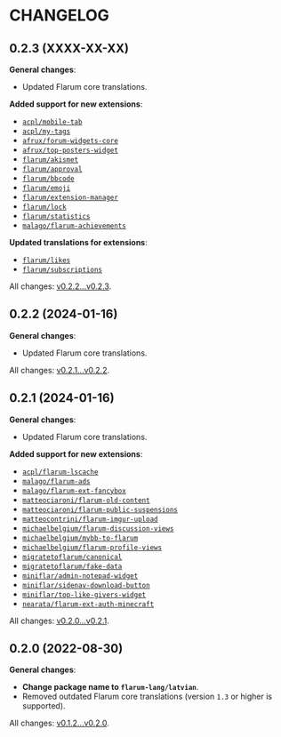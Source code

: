 CHANGELOG
=========


0.2.3 (XXXX-XX-XX)
------------------

**General changes**:

* Updated Flarum core translations.


**Added support for new extensions**:

* [`acpl/mobile-tab`](https://github.com/android-com-pl/mobile-tab)
* [`acpl/my-tags`](https://github.com/android-com-pl/my-tags)
* [`afrux/forum-widgets-core`](https://github.com/afrux/forum-widgets-core)
* [`afrux/top-posters-widget`](https://github.com/afrux/top-posters-widget)
* [`flarum/akismet`](https://github.com/flarum/akismet)
* [`flarum/approval`](https://github.com/flarum/approval)
* [`flarum/bbcode`](https://github.com/flarum/bbcode)
* [`flarum/emoji`](https://github.com/flarum/emoji)
* [`flarum/extension-manager`](https://github.com/flarum/extension-manager)
* [`flarum/lock`](https://github.com/flarum/lock)
* [`flarum/statistics`](https://github.com/flarum/statistics)
* [`malago/flarum-achievements`](https://github.com/malago86/flarum-achievements)


**Updated translations for extensions**:

* [`flarum/likes`](https://github.com/flarum/likes)
* [`flarum/subscriptions`](https://github.com/flarum/subscriptions)


All changes: [v0.2.2...v0.2.3](https://github.com/flarum-lang/latvian/compare/v0.2.2...v0.2.3).


0.2.2 (2024-01-16)
------------------

**General changes**:

* Updated Flarum core translations.


All changes: [v0.2.1...v0.2.2](https://github.com/flarum-lang/latvian/compare/v0.2.1...v0.2.2).


0.2.1 (2024-01-16)
------------------

**General changes**:

* Updated Flarum core translations.


**Added support for new extensions**:

* [`acpl/flarum-lscache`](https://github.com/android-com-pl/flarum-lscache)
* [`malago/flarum-ads`](https://github.com/malago86/flarum-ads)
* [`malago/flarum-ext-fancybox`](https://github.com/malago86/flarum-ext-fancybox)
* [`matteociaroni/flarum-old-content`](https://github.com/matteociaroni/flarum-old-content)
* [`matteociaroni/flarum-public-suspensions`](https://github.com/matteociaroni/flarum-public-suspensions)
* [`matteocontrini/flarum-imgur-upload`](https://github.com/matteocontrini/flarum-imgur-upload)
* [`michaelbelgium/flarum-discussion-views`](https://github.com/MichaelBelgium/flarum-discussion-views)
* [`michaelbelgium/mybb-to-flarum`](https://github.com/MichaelBelgium/mybb_to_flarum)
* [`michaelbelgium/flarum-profile-views`](https://github.com/MichaelBelgium/flarum-profile-views)
* [`migratetoflarum/canonical`](https://github.com/migratetoflarum/canonical)
* [`migratetoflarum/fake-data`](https://github.com/migratetoflarum/fake-data)
* [`miniflar/admin-notepad-widget`](https://github.com/miniflar/admin-notepad-widget)
* [`miniflar/sidenav-download-button`](https://github.com/miniflar/sidenav-download-button)
* [`miniflar/top-like-givers-widget`](https://github.com/miniflar/top-like-givers-widget)
* [`nearata/flarum-ext-auth-minecraft`](https://github.com/Nearata/flarum-ext-auth-minecraft)


All changes: [v0.2.0...v0.2.1](https://github.com/flarum-lang/latvian/compare/v0.2.0...v0.2.1).


0.2.0 (2022-08-30)
------------------

**General changes**:

* **Change package name to `flarum-lang/latvian`**.
* Removed outdated Flarum core translations (version `1.3` or higher is supported).


All changes: [v0.1.2...v0.2.0](https://github.com/flarum-lang/latvian/compare/v0.1.2...v0.2.0).
